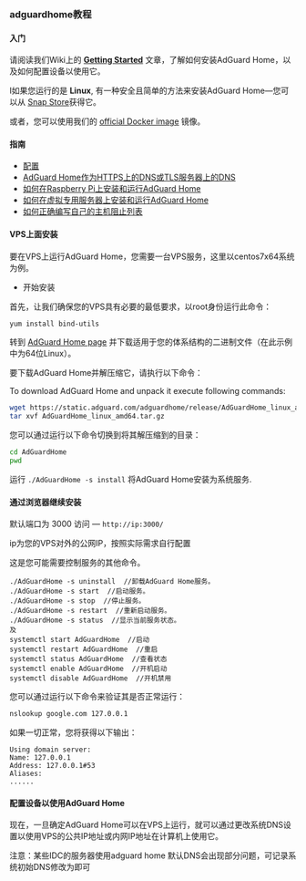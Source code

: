 ### adguardhome教程

#### 入门 <a href="getting-started" id="getting-started"></a>

请阅读我们Wiki上的 [**Getting Started**](https://github.com/AdguardTeam/AdGuardHome/wiki/Getting-Started) 文章，了解如何安装AdGuard Home，以及如何配置设备以使用它。

I如果您运行的是 **Linux**, 有一种安全且简单的方法来安装AdGuard Home—您可以从 [Snap Store](https://snapcraft.io/adguard-home)获得它。

或者，您可以使用我们的 [official Docker image](https://hub.docker.com/r/adguard/adguardhome) 镜像。

#### 指南

* [配置](https://github.com/AdguardTeam/AdGuardHome/wiki/Configuration)
* [AdGuard Home作为HTTPS上的DNS或TLS服务器上的DNS](https://github.com/AdguardTeam/AdGuardHome/wiki/Encryption)
* [如何在Raspberry Pi上安装和运行AdGuard Home](https://github.com/AdguardTeam/AdGuardHome/wiki/Raspberry-Pi)
* [如何在虚拟专用服务器上安装和运行AdGuard Home](https://github.com/AdguardTeam/AdGuardHome/wiki/VPS)
* [如何正确编写自己的主机阻止列表](https://github.com/AdguardTeam/AdGuardHome/wiki/Hosts-Blocklists)



#### VPS上面安装

要在VPS上运行AdGuard Home，您需要一台VPS服务，这里以centos7x64系统为例。

* 开始安装

首先，让我们确保您的VPS具有必要的最低要求，以root身份运行此命令：

```bash
yum install bind-utils
```

转到 [AdGuard Home page](https://github.com/AdguardTeam/AdGuardHome#installation) 并下载适用于您的体系结构的二进制文件（在此示例中为64位Linux）。

要下载AdGuard Home并解压缩它，请执行以下命令：

To download AdGuard Home and unpack it execute following commands:

```bash
wget https://static.adguard.com/adguardhome/release/AdGuardHome_linux_amd64.tar.gz
tar xvf AdGuardHome_linux_amd64.tar.gz
```

您可以通过运行以下命令切换到将其解压缩到的目录：

```bash
cd AdGuardHome
pwd
```

运行 `./AdGuardHome -s install` 将AdGuard Home安装为系统服务.

#### 通过浏览器继续安装

默认端口为 3000 访问 — `http://ip:3000/`

ip为您的VPS对外的公网IP，按照实际需求自行配置


这是您可能需要控制服务的其他命令。

```
./AdGuardHome -s uninstall  //卸载AdGuard Home服务。
./AdGuardHome -s start  //启动服务。
./AdGuardHome -s stop  //停止服务。
./AdGuardHome -s restart  //重新启动服务。
./AdGuardHome -s status  //显示当前服务状态。
及
systemctl start AdGuardHome  //启动
systemctl restart AdGuardHome  //重启
systemctl status AdGuardHome  //查看状态
systemctl enable AdGuardHome  //开机启动
systemctl disable AdGuardHome  //开机禁用
```




您可以通过运行以下命令来验证其是否正常运行：

```bash
nslookup google.com 127.0.0.1
```

如果一切正常，您将获得以下输出：

```
Using domain server:
Name: 127.0.0.1
Address: 127.0.0.1#53
Aliases:
......
```

#### 配置设备以使用AdGuard Home

现在，一旦确定AdGuard Home可以在VPS上运行，就可以通过更改系统DNS设置以使用VPS的公共IP地址或内网IP地址在计算机上使用它。

注意：某些IDC的服务器使用adguard home 默认DNS会出现部分问题，可记录系统初始DNS修改为即可



